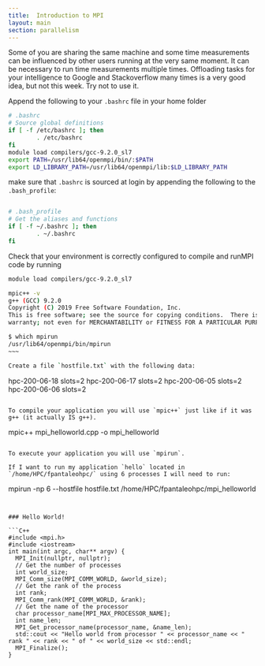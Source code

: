 ```yaml
---
title:  Introduction to MPI
layout: main
section: parallelism
---
```


Some of you are sharing the same machine and some time measurements can be influenced by other users running at the very same moment. It can be necessary to run time measurements multiple times. Offloading tasks for your intelligence to Google and Stackoverflow many times is a very good idea, but not this week. Try not to use it.

Append the following to your `.bashrc` file in your home folder
```bash
# .bashrc
# Source global definitions
if [ -f /etc/bashrc ]; then
        . /etc/bashrc
fi
module load compilers/gcc-9.2.0_sl7
export PATH=/usr/lib64/openmpi/bin/:$PATH
export LD_LIBRARY_PATH=/usr/lib64/openmpi/lib:$LD_LIBRARY_PATH
```

make sure that `.bashrc` is sourced  at login by appending the following to the `.bash_profile`:
```bash

# .bash_profile
# Get the aliases and functions
if [ -f ~/.bashrc ]; then
        . ~/.bashrc
fi
```

Check that your environment is correctly configured to compile and runMPI code by running
```bash
module load compilers/gcc-9.2.0_sl7

mpic++ -v
g++ (GCC) 9.2.0
Copyright (C) 2019 Free Software Foundation, Inc.
This is free software; see the source for copying conditions.  There is NO
warranty; not even for MERCHANTABILITY or FITNESS FOR A PARTICULAR PURPOSE.

$ which mpirun
/usr/lib64/openmpi/bin/mpirun
~~~

Create a file `hostfile.txt` with the following data:
```
hpc-200-06-18 slots=2
hpc-200-06-17 slots=2
hpc-200-06-05 slots=2
hpc-200-06-06 slots=2
```

To compile your application you will use `mpic++` just like if it was g++ (it actually IS g++).
```
mpic++ mpi_helloworld.cpp -o mpi_helloworld
```

To execute your application you will use `mpirun`.

If I want to run my application `hello` located in `/home/HPC/fpantaleohpc/` using 6 processes I will need to run:
```
mpirun -np 6 --hostfile hostfile.txt /home/HPC/fpantaleohpc/mpi_helloworld
```


### Hello World!

```C++
#include <mpi.h>
#include <iostream>
int main(int argc, char** argv) {
  MPI_Init(nullptr, nullptr);
  // Get the number of processes
  int world_size;
  MPI_Comm_size(MPI_COMM_WORLD, &world_size);
  // Get the rank of the process
  int rank;
  MPI_Comm_rank(MPI_COMM_WORLD, &rank);
  // Get the name of the processor
  char processor_name[MPI_MAX_PROCESSOR_NAME];
  int name_len;
  MPI_Get_processor_name(processor_name, &name_len);
  std::cout << "Hello world from processor " << processor_name << " rank " << rank << " of " << world_size << std::endl;
  MPI_Finalize();
}
```







